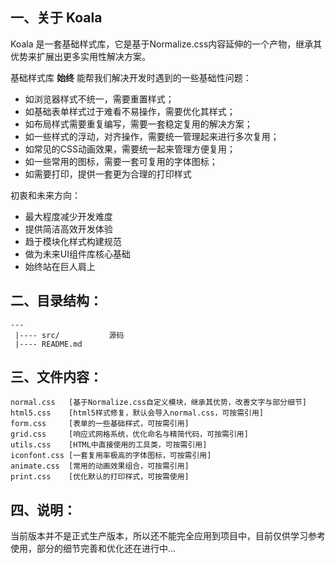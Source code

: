 ## 一、关于 Koala

Koala 是一套基础样式库，它是基于Normalize.css内容延伸的一个产物，继承其优势来扩展出更多实用性解决方案。


基础样式库 **始终** 能帮我们解决开发时遇到的一些基础性问题：

* 如浏览器样式不统一，需要重置样式；
* 如基础表单样式过于难看不易操作，需要优化其样式；
* 如布局样式需要重复编写，需要一套稳定复用的解决方案； 
* 如一些样式的浮动，对齐操作，需要统一管理起来进行多次复用；
* 如常见的CSS动画效果，需要统一起来管理方便复用；
* 如一些常用的图标，需要一套可复用的字体图标；
* 如需要打印，提供一套更为合理的打印样式

初衷和未来方向：

   * 最大程度减少开发难度
   * 提供简洁高效开发体验
   * 趋于模块化样式构建规范
   * 做为未来UI组件库核心基础
   * 始终站在巨人肩上


## 二、目录结构：
    
    ---
     |---- src/           源码
     |---- README.md


## 三、文件内容：

    normal.css   [基于Normalize.css自定义模块，继承其优势，改善文字与部分细节]
	html5.css    [html5样式修复，默认会导入normal.css，可按需引用]
	form.css     [表单的一些基础样式，可按需引用]   
	grid.css     [响应式网格系统，优化命名与精简代码，可按需引用]   
	utils.css    [HTML中直接使用的工具类，可按需引用] 
	iconfont.css [一套复用率极高的字体图标，可按需引用] 
	animate.css  [常用的动画效果组合，可按需引用] 
	print.css    [优化默认的打印样式，可按需使用]


## 四、说明：

当前版本并不是正式生产版本，所以还不能完全应用到项目中，目前仅供学习参考使用，部分的细节完善和优化还在进行中...


